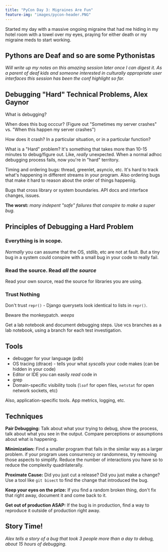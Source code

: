 ```yaml
---
title: "PyCon Day 3: Migraines Are Fun"
feature-img: "images/pycon-header.PNG"
---
```


Started my day with a massive ongoing migraine that had me hiding in my hotel room with a towel over my eyes, praying for either death or my migraine meds to start working.

## Pythons are Deaf and so are some Pythonistas

*Will write up my notes on this amazing session later once I can digest it. As a parent of deaf kids and someone interested in culturally appropriate user interfaces this session has been the conf highlight so far.*

## Debugging "Hard" Technical Problems, Alex Gaynor

What is debugging?

When does this bug occcur? (Figure out "Sometimes my server crashes" vs. "When this happen my server crashes")

How does it crash? In a particular situation, or in a particular function?

What is a "Hard" problem? It's something that takes more than 10-15 minutes to debug/figure out. Like, *really* unexpected. When a normal adhoc debugging process fails, now you're in "hard" territory.

Timing and ordering bugs: thread, greenlet, asyncio, etc. It's hard to track what's happening in different streams in your program. Also ordering bugs that make it hard to reason about the order of things happeniig.

Bugs that cross library or system boundaries. API docs and interface changes, issues.

**The worst:** *many indepent "safe" failures that conspire to make a super bug.*

## Principles of Debugging a Hard Problem

### Everything is in scope.

*Normally* you can assume that the OS, stdlib, etc are not at fault. But a tiny bug in a system could conspire with a small bug in your code to really fail.

### Read the source. Read *all the source*

Read your own source, read the source for libraries you are using.

### Trust Nothing

Don't trust `repr()` - Django querysets look identical to lists in `repr()`.

Beware the monkeypatch. *weeps*

Get a lab notebook and document debugging steps. Use vcs branches as a lab notebook, using a branch for each test investigation.

## Tools

- debugger for your language (pdb)
- OS tracing (dtrace) - tells your what *syscalls* your code makes (can be hidden in your code)
- Editor or IDE you can easily *read* code in
- grep
- Domain-specific visibility tools (`lsof` for open files, `netstat` for open network sockets, etc)

Also, application-specific tools. App metrics, logging, etc.

## Techniques

**Pair Debugging:** Talk about what your trying to debug, show the process, talk about what you see in the output. Compare perceptions or assumptions about what is happening.

**Minimization:** Find a smaller program that fails in the similar way as a larger problem. if your program uses consurrency or randomness, try removing those aspects to simplify. Reduce the number of interactions you have so to reduce the complexity quadrilaterally.

**Proximate Cause:** Did you just cut a release? Did you just make a change? Use a tool like `git bisect` to find the change that introduced the bug.

**Keep your eyes on the prize:** If you find a random broken thing, don't fix that right away, document it and come back to it.

**Get out of production ASAP:** If the bug is in production, find a way to reproduce it outside of production right away.

## Story Time!

*Alex tells a story of a bug that took 3 people more than a day to debug, about 15 hours of debugging.*
